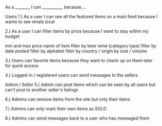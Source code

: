 As a _______, I can __________, because....

Users
1.) As a user I can see all the featured items on a main feed because I wants to see whats local

2.) As a user I can filter items by price because I want to stay within my budget 

  min and max price
  name of item
  filter by beer wine (category type)
  filter by date posted
  filter by alphabet
  filter by country / origin
  by size / volume

3.) Users can favorite items because they want to check up on them later for quick access

4.) Logged-in / registered users can send messages to the sellers


Admin / Seller
5.) Admin can post items which can be seen by all users but can't post to another seller's listings

6.) Admins can remove items from the site but only their items

7.) Admins can only mark their own items as SOLD

8.) Admins can send messages back to a user who has messaged them
